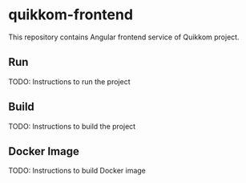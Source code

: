 # quikkom-frontend

This repository contains Angular frontend service of Quikkom project.

## Run

TODO: Instructions to run the project

## Build

TODO: Instructions to build the project

## Docker Image

TODO: Instructions to build Docker image
